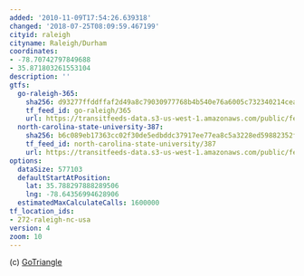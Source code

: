 ```yaml
---
added: '2010-11-09T17:54:26.639318'
changed: '2018-07-25T08:09:59.467199'
cityid: raleigh
cityname: Raleigh/Durham
coordinates:
- -78.70742797849688
- 35.871803261553104
description: ''
gtfs:
  go-raleigh-365:
    sha256: d93277ffddffaf2d49a8c79030977768b4b540e76a6005c732340214ceab81d2
    tf_feed_id: go-raleigh/365
    url: https://transitfeeds-data.s3-us-west-1.amazonaws.com/public/feeds/go-raleigh/365/20180717/gtfs.zip
  north-carolina-state-university-387:
    sha256: b6c089eb17363cc02f30de5edbddc37917ee77ea8c5a3228ed59882352f7696e
    tf_feed_id: north-carolina-state-university/387
    url: https://transitfeeds-data.s3-us-west-1.amazonaws.com/public/feeds/north-carolina-state-university/387/20180716/gtfs.zip
options:
  dataSize: 577103
  defaultStartAtPosition:
    lat: 35.788297888289506
    lng: -78.64356994628906
  estimatedMaxCalculateCalls: 1600000
tf_location_ids:
- 272-raleigh-nc-usa
version: 4
zoom: 10
---
```


(c) [GoTriangle](http://www.gotriangle.org/)
